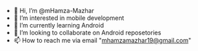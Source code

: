- 👋 Hi, I’m @mHamza-Mazhar
- 👀 I’m interested in mobile development 
- 🌱 I’m currently learning Android
- 💞️ I’m looking to collaborate on Android reposetories
- 📫 How to reach me via email "mhamzamazhar19@gmail.com"

<!---
mHamza-Mazhar/mHamza-Mazhar is a ✨ special ✨ repository because its `README.md` (this file) appears on your GitHub profile.
You can click the Preview link to take a look at your changes.
--->
